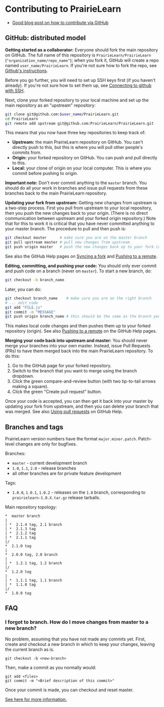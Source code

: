 # Contributing to PrairieLearn

- [Good blog post on how to contribute via GitHub](http://blog.davidecoppola.com/2016/11/howto-contribute-to-open-source-project-on-github/)

## GitHub: distributed model

**Getting started as a collaborator:** Everyone should fork the main repository on GitHub. The full name of this repository is `PrairieLearn/PrairieLearn` (`"organization_name/repo_name"`); when you fork it, GitHub will create a repo named `user_name/PrairieLearn`. If you're not sure how to fork the repo, see [Github's instructions](https://help.github.com/articles/fork-a-repo/).

Before you go further, you will need to set up SSH keys first (if you haven't already). If you're not sure how to set them up, see [Connecting to github with SSH](https://docs.github.com/en/authentication/connecting-to-github-with-ssh).

Next, clone your forked repository to your local machine and set up the main repository as an "upstream" repository:

```sh
git clone git@github.com:$user_name/PrairieLearn.git
cd PrairieLearn
git remote add upstream git@github.com:PrairieLearn/PrairieLearn.git
```

This means that you now have three key repositories to keep track of:

- **Upstream:** the main PrairieLearn repository on GitHub. You can't directly push to this, but this is where you will pull other people's commits from.
- **Origin:** your forked repository on GitHub. You can push and pull directly to this.
- **Local:** your clone of origin on your local computer. This is where you commit before pushing to origin.

**Important note:** Don't ever commit anything to the `master` branch. You should do all your work in branches and issue pull requests from these branches back to the main PrairieLearn repository.

**Updating your fork from upstream:** Getting new changes from upstream is a two-step process. First you pull from upstream to your local repository, then you push the new changes back to your origin. (There is no direct communication between upstream and your forked origin repository.) Note that for this to work it is critical that you have never committed anything to your master branch. The procedure to pull and then push is:

```sh
git checkout master      # make sure you are on the master branch
git pull upstream master # pull new changes from upstream
git push origin master   # push the new changes back up to your fork (origin)
```

See also the GitHub Help pages on [Syncing a fork](https://help.github.com/articles/syncing-a-fork/) and [Pushing to a remote](https://help.github.com/articles/pushing-to-a-remote/).

**Editing, committing, and pushing your code:** You should only ever commit and push code on a branch (never on `master`). To start a new branch, do:

```sh
git checkout -b branch_name
```

Later, you can do:

```sh
git checkout branch_name    # make sure you are on the right branch
# ... edit code
git add "FILE.js"
git commit -m "MESSAGE"
git push origin branch_name # this should be the same as the branch you checked out
```

This makes local code changes and then pushes them up to your forked repository (origin). See also [Pushing to a remote](https://help.github.com/articles/pushing-to-a-remote/) on the GitHub Help pages.

**Merging your code back into upstream and master:** You should never merge your branches into your own master. Instead, issue Pull Requests (PRs) to have them merged back into the main PrairieLearn repository. To do this:

1. Go to the GitHub page for your forked repository.
1. Switch to the branch that you want to merge using the branch dropdown.
1. Click the green compare-and-review button (with two tip-to-tail arrows making a square).
1. Click the green "Create pull request" button.

Once your code is accepted, you can then get it back into your master by updating your fork from upstream, and then you can delete your branch that was merged. See also [Using pull requests](https://help.github.com/articles/using-pull-requests/) on GitHub Help.

## Branches and tags

PrairieLearn version numbers have the format `major.minor.patch`. Patch-level changes are only for bugfixes.

Branches:

- `master` - current development branch
- `1.0`, `1.1`, `2.0` - release branches
- all other branches are for private feature development

Tags:

- `1.0.0`, `1.0.1`, `1.0.2` - releases on the `1.0` branch, corresponding to `prairielearn-1.0.X.tar.gz` release tarballs.

Main repository topology:

```text
*  master branch
|
| *  2.1.4 tag, 2.1 branch
| *  2.1.3 tag
| *  2.1.2 tag
| *  2.1.1 tag
|/
*  2.1.0 tag
|
*  2.0.0 tag, 2.0 branch
|
| *  1.2.1 tag, 1.2 branch
|/
*  1.2.0 tag
|
| *  1.1.1 tag, 1.1 branch
| *  1.1.0 tag
|/
*  1.0.0 tag
```

## FAQ

### I forgot to branch. How do I move changes from master to a new branch?

No problem, assuming that you have not made any commits yet.
First, create and checkout a new branch in which to keep your changes, leaving the current branch as is.

```
git checkout -b <new-branch>
```

Then, make a commit as you normally would:

```
git add <files>
git commit -m "<Brief description of this commit>"
```

Once your commit is made, you can checkout and reset master.

[See here for more information.](https://stackoverflow.com/questions/1394797/move-existing-uncommited-work-to-a-new-branch-in-git)

